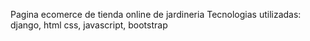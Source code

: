 Pagina ecomerce de tienda online de jardineria
Tecnologias utilizadas: django, html css, javascript, bootstrap 
